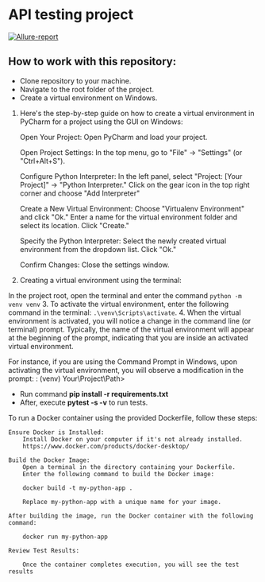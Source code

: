 # API testing project

[![Allure-report](https://img.shields.io/badge/Allure%20Report-deployed-green)](https://futureaqa.github.io/API_testing_project/)

## How to work with this repository:

- Clone repository to your machine.
- Navigate to the root folder of the project.
- Create a virtual environment on Windows.
1. Here's the step-by-step guide on how to create a virtual environment in PyCharm for a project using the GUI on Windows:


    Open Your Project:
        Open PyCharm and load your project.

    Open Project Settings:
        In the top menu, go to "File" -> "Settings" (or "Ctrl+Alt+S").

    Configure Python Interpreter:
        In the left panel, select "Project: [Your Project]" -> "Python Interpreter."
        Click on the gear icon in the top right corner and choose "Add Interpreter"

    Create a New Virtual Environment:
        Choose "Virtualenv Environment" and click "Ok."
        Enter a name for the virtual environment folder and select its location. Click "Create."

    Specify the Python Interpreter:
        Select the newly created virtual environment from the dropdown list.
        Click "Ok."

    Confirm Changes:
        Close the settings window.
2. Creating a virtual environment using the terminal:

In the project root, open the terminal and enter the command `python -m venv venv`
3. To activate the virtual environment, enter the following command in the terminal: `.\venv\Scripts\activate`.
4. When the virtual environment is activated, you will notice a change in the command line (or terminal) prompt. Typically, the name of the virtual environment will appear at the beginning of the prompt, indicating that you are inside an activated virtual environment.

For instance, if you are using the Command Prompt in Windows, upon activating the virtual environment, you will observe a modification in the prompt:
: (venv) Your\Project\Path>

- Run command **pip install -r requirements.txt**
- After, execute **pytest -s -v** to run tests.


To run a Docker container using the provided Dockerfile, follow these steps:

    Ensure Docker is Installed:
        Install Docker on your computer if it's not already installed.
        https://www.docker.com/products/docker-desktop/

    Build the Docker Image:
        Open a terminal in the directory containing your Dockerfile.
        Enter the following command to build the Docker image:

        docker build -t my-python-app .

        Replace my-python-app with a unique name for your image.

    After building the image, run the Docker container with the following command:

        docker run my-python-app

    Review Test Results:

        Once the container completes execution, you will see the test results
